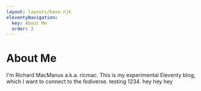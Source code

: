 ```yaml
---
layout: layouts/base.njk
eleventyNavigation:
  key: About Me
  order: 3
---
```

# About Me

I'm Richard MacManus a.k.a. ricmac. This is my experimental Eleventy blog, which I want to connect to the fediverse. testing 1234. hey hey hey
